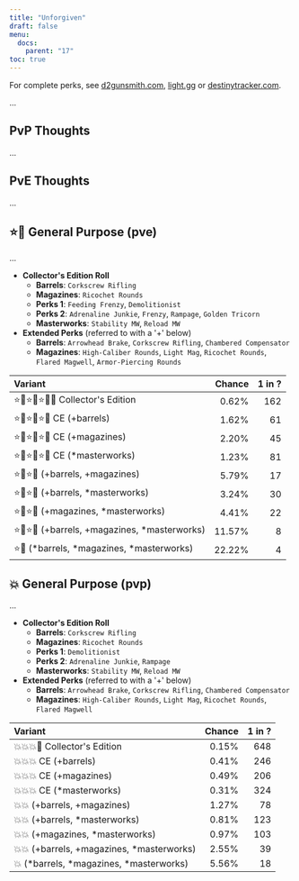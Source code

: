 ```yaml
---
title: "Unforgiven"
draft: false
menu:
  docs:
    parent: "17"
toc: true
---
```


For complete perks, see [d2gunsmith.com](https://d2gunsmith.com/w/3000847393), [light.gg](https://www.light.gg/db/items/3000847393) or [destinytracker.com](https://destinytracker.com/destiny-2/db/items/3000847393).

...

## PvP Thoughts

...

## PvE Thoughts

...

## ⭐👾 General Purpose (pve)

...

* **Collector's Edition Roll**
  * **Barrels**: `Corkscrew Rifling`
  * **Magazines**: `Ricochet Rounds`
  * **Perks 1**: `Feeding Frenzy`, `Demolitionist`
  * **Perks 2**: `Adrenaline Junkie`, `Frenzy`, `Rampage`, `Golden Tricorn`
  * **Masterworks**: `Stability MW`, `Reload MW`
* **Extended Perks** (referred to with a '+' below)
  * **Barrels**: `Arrowhead Brake`, `Corkscrew Rifling`, `Chambered Compensator`
  * **Magazines**: `High-Caliber Rounds`, `Light Mag`, `Ricochet Rounds`, `Flared Magwell`, `Armor-Piercing Rounds`

| Variant | Chance | 1 in ? |
|:-|-:|-:|
| ⭐👾⭐👾⭐👾🌟 Collector's Edition | 0.62% | 162 |
| ⭐👾⭐👾⭐👾 CE (+barrels) | 1.62% | 61 |
| ⭐👾⭐👾⭐👾 CE (+magazines) | 2.20% | 45 |
| ⭐👾⭐👾⭐👾 CE (*masterworks) | 1.23% | 81 |
| ⭐👾⭐👾 (+barrels, +magazines) | 5.79% | 17 |
| ⭐👾⭐👾 (+barrels, *masterworks) | 3.24% | 30 |
| ⭐👾⭐👾 (+magazines, *masterworks) | 4.41% | 22 |
| ⭐👾⭐👾 (+barrels, +magazines, *masterworks) | 11.57% | 8 |
| ⭐👾 (*barrels, *magazines, *masterworks) | 22.22% | 4 |

## 💥 General Purpose (pvp)

...

* **Collector's Edition Roll**
  * **Barrels**: `Corkscrew Rifling`
  * **Magazines**: `Ricochet Rounds`
  * **Perks 1**: `Demolitionist`
  * **Perks 2**: `Adrenaline Junkie`, `Rampage`
  * **Masterworks**: `Stability MW`, `Reload MW`
* **Extended Perks** (referred to with a '+' below)
  * **Barrels**: `Arrowhead Brake`, `Corkscrew Rifling`, `Chambered Compensator`
  * **Magazines**: `High-Caliber Rounds`, `Light Mag`, `Ricochet Rounds`, `Flared Magwell`

| Variant | Chance | 1 in ? |
|:-|-:|-:|
| 💥💥💥🌟 Collector's Edition | 0.15% | 648 |
| 💥💥💥 CE (+barrels) | 0.41% | 246 |
| 💥💥💥 CE (+magazines) | 0.49% | 206 |
| 💥💥💥 CE (*masterworks) | 0.31% | 324 |
| 💥💥 (+barrels, +magazines) | 1.27% | 78 |
| 💥💥 (+barrels, *masterworks) | 0.81% | 123 |
| 💥💥 (+magazines, *masterworks) | 0.97% | 103 |
| 💥💥 (+barrels, +magazines, *masterworks) | 2.55% | 39 |
| 💥 (*barrels, *magazines, *masterworks) | 5.56% | 18 |
